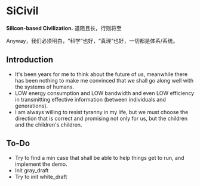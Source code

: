 # SiCivil

**Silicon-based Civilization.** 道阻且长，行则将至

Anyway，我们必须明白，“科学”也好，“真理”也好，一切都是体系/系统。


## Introduction

- It's been years for me to think about the future of us, meanwhile there has been nothing to make me convinced that we shall go along well with the systems of humans.
- LOW energy consumption and LOW bandwidth and even LOW efficiency in transmitting effective information (between individuals and generations).
- I am always willing to resist tyranny in my life, but we must choose the direction that is correct and promising not only for us, but the children and the children's children.

## To-Do

- Try to find a min case that shall be able to help things get to run, and implement the demo.
- Init gray_draft
- Try to init white_draft
